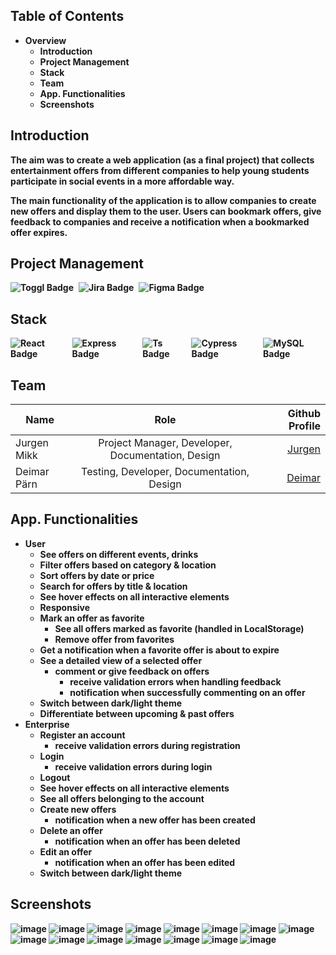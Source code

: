 ## Table of Contents
* <strong>Overview</strong>
    * <strong>Introduction</strong>
    * <strong>Project Management</strong>
    * <strong>Stack</strong>
    * <strong>Team</strong>
    * <strong>App. Functionalities
    * <strong>Screenshots</strong>

## Introduction
The aim was to create a web application (as a <strong>final</strong> project) that collects entertainment offers from different companies to help young students participate in social events in a more <strong>affordable</strong> way.

The main functionality of the application is to allow companies to create new offers and display them to the user. Users can bookmark offers, give feedback to companies and receive a notification when a bookmarked offer expires.
## Project Management
<div style="display: flex; justify-content: start;">
  <img src="https://img.shields.io/badge/toggl-white?style=for-the-badge&logo=toggl&logoColor=purple" alt="Toggl Badge"/>
  <img style="margin-left: 0.5rem;" src="https://img.shields.io/badge/jira-white?style=for-the-badge&logo=jira&logoColor=blue" alt="Jira Badge"/>
  <img style="margin-left: 0.5rem;" src="https://img.shields.io/badge/figma-white?style=for-the-badge&logo=figma&logoColor=red" alt="Figma Badge"/>
</div>

## Stack
<div id="badges" style="display: flex; justify-content: start;">
        <img src="https://img.shields.io/badge/React-white?style=for-the-badge&logo=react&logoColor=blue" alt="React Badge"/>
        <img style="margin-left: 0.5rem;" src="https://img.shields.io/badge/NodeJs-white?style=for-the-badge&logo=express&logoColor=gray" alt="Express Badge"/>
        <img style="margin-left: 0.5rem;" src="https://img.shields.io/badge/TypeScript-white?style=for-the-badge&logo=typescript&logoColor=blue" alt="Ts Badge"/>
        <img style="margin-left: 0.5rem;" src="https://img.shields.io/badge/Cypress-white?style=for-the-badge&logo=cypress&logoColor=blue" alt="Cypress Badge"/>
        <img style="margin-left: 0.5rem;" src="https://img.shields.io/badge/MySQL-white?style=for-the-badge&logo=mysql&logoColor=black" alt="MySQL Badge"/>
    </div>

## Team
| Name        |                       Role                        |                         Github Profile |
|-------------|:-------------------------------------------------:|---------------------------------------:|
| Jurgen Mikk | Project Manager, Developer, Documentation, Design | [Jurgen](https://github.com/JurgenMik) |
| Deimar Pärn |     Testing, Developer, Documentation, Design     |  [Deimar](https://github.com/deimar10) |

## App. Functionalities
* User
  * See offers on different events, drinks
  * Filter offers based on category & location
  * Sort offers by date or price
  * Search for offers by title & location
  * See hover effects on all interactive elements
  * Responsive
  * Mark an offer as favorite
    * See all offers marked as favorite (handled in LocalStorage)
    * Remove offer from favorites
  * Get a notification when a favorite offer is about to expire
  * See a detailed view of a selected offer
    * comment or give feedback on offers
      * receive validation errors when handling feedback
      * notification when successfully commenting on an offer
  * Switch between dark/light theme
  * Differentiate between upcoming & past offers
* Enterprise
  * Register an account
    * receive validation errors during registration
  * Login
    * receive validation errors during login
  * Logout
  * See hover effects on all interactive elements
  * See all offers belonging to the account
  * Create new offers
    * notification when a new offer has been created
  * Delete an offer
    * notification when an offer has been deleted
  * Edit an offer
    * notification when an offer has been edited
  * Switch between dark/light theme
## Screenshots
![image](https://user-images.githubusercontent.com/89903354/216791129-9d5fb52c-ce6a-4ceb-8fed-26a830c17b70.png)
![image](https://user-images.githubusercontent.com/89903354/216791160-54421cbc-47a6-442f-9367-208a54a4dcf1.png)
![image](https://user-images.githubusercontent.com/89903354/216791185-de458097-1c7d-469a-9f4f-d6d8be0f6c75.png)
![image](https://user-images.githubusercontent.com/89903354/216791207-e117d004-dc26-4fef-9fb6-1e690f11635f.png)
![image](https://user-images.githubusercontent.com/89903354/216791262-c097f206-2c19-4458-847e-4fe2c1af0509.png)
![image](https://user-images.githubusercontent.com/89903354/216791290-5baad8c9-6e61-4095-afd4-a9346505bc18.png)
![image](https://user-images.githubusercontent.com/89903354/216791305-10aa11f8-03d4-462a-8383-c105d29c8d65.png)
![image](https://user-images.githubusercontent.com/89903354/216791810-0ba1502a-5b2e-4543-967f-bd87a70d661e.png)
![image](https://user-images.githubusercontent.com/89903354/216791325-d5ea4f23-ac42-4129-b877-d3f9579ac407.png)
![image](https://user-images.githubusercontent.com/89903354/216791347-d4c92858-5767-4225-b474-e16fabc17530.png)
![image](https://user-images.githubusercontent.com/89903354/216791360-5b904122-28e1-4e71-81b9-aa237ee638b3.png)
![image](https://user-images.githubusercontent.com/89903354/216791377-d8bc17b2-a5a8-43f9-aa87-336ed2f89e1e.png)
![image](https://user-images.githubusercontent.com/89903354/216791416-c650bdc5-2b32-405c-9e22-ce539737126e.png)
![image](https://user-images.githubusercontent.com/89903354/216791444-73f3b56d-d130-4b2e-9b80-1dd6d891fac4.png)
![image](https://user-images.githubusercontent.com/89903354/216791479-69d30ba7-c0bc-4cf3-a567-09917188ac70.png)
